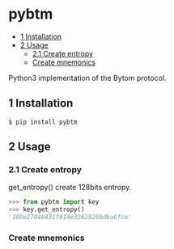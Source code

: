 pybtm
======

- [1 Installation](#1-installation)
- [2 Usage](#2-usage)
  - [2.1 Create entropy](#21-create-entropy)
  - [Create mnemonics](#create-mnemonics)

Python3 implementation of the Bytom protocol.

## 1 Installation

```
$ pip install pybtm
```

## 2 Usage

### 2.1 Create entropy

get_entropy() create 128bits entropy.

```python
>>> from pybtm import key
>>> key.get_entropy()
'100e2704b431f914e3262926bdba6fce'
```

### Create mnemonics

```python

```